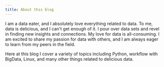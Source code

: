 ```yaml
---
title: About this blog
---
```

I am a data eater, and I absolutely love everything related to data. To me, data is delicious, and I can't get enough of it. I pour over data sets and revel in finding new insights and connections. My love for data is all-consuming. I am excited to share my passion for data with others, and I am always eager to learn from my peers in the field.

Here at this blog I cover a variety of topics including Python, workflow with BigData, Linux, and many other things related to delicious data.
